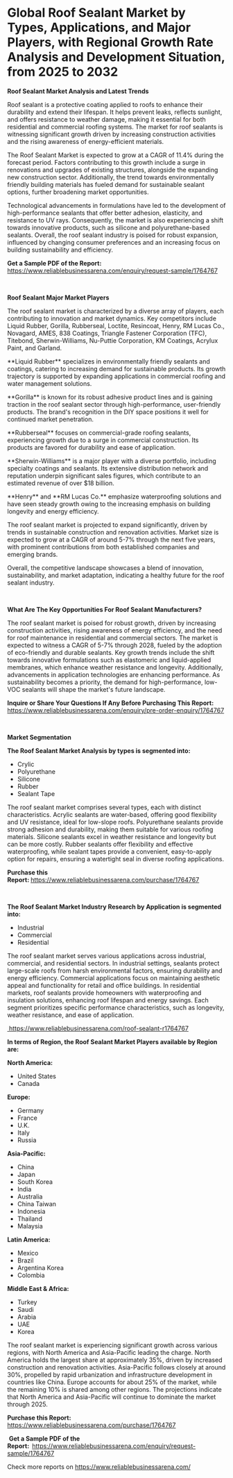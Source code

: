 <p><h1>Global Roof Sealant Market by Types, Applications, and Major Players, with Regional Growth Rate Analysis and Development Situation, from 2025 to 2032</h1></p><p><strong>Roof Sealant Market Analysis and Latest Trends</strong></p>
<p><p>Roof sealant is a protective coating applied to roofs to enhance their durability and extend their lifespan. It helps prevent leaks, reflects sunlight, and offers resistance to weather damage, making it essential for both residential and commercial roofing systems. The market for roof sealants is witnessing significant growth driven by increasing construction activities and the rising awareness of energy-efficient materials.</p><p>The Roof Sealant Market is expected to grow at a CAGR of 11.4% during the forecast period. Factors contributing to this growth include a surge in renovations and upgrades of existing structures, alongside the expanding new construction sector. Additionally, the trend towards environmentally friendly building materials has fueled demand for sustainable sealant options, further broadening market opportunities.</p><p>Technological advancements in formulations have led to the development of high-performance sealants that offer better adhesion, elasticity, and resistance to UV rays. Consequently, the market is also experiencing a shift towards innovative products, such as silicone and polyurethane-based sealants. Overall, the roof sealant industry is poised for robust expansion, influenced by changing consumer preferences and an increasing focus on building sustainability and efficiency.</p></p>
<p><strong>Get a Sample PDF of the Report:&nbsp;</strong> <a href="https://www.reliablebusinessarena.com/enquiry/request-sample/1764767?utm_campaign=1891&utm_medium=2&utm_source=Github&utm_content=ia&utm_term=30012025&utm_id=roof-sealant">https://www.reliablebusinessarena.com/enquiry/request-sample/1764767</a></p>
<p>&nbsp;</p>
<p><strong>Roof Sealant Major Market Players</strong></p>
<p><p>The roof sealant market is characterized by a diverse array of players, each contributing to innovation and market dynamics. Key competitors include Liquid Rubber, Gorilla, Rubberseal, Loctite, Resincoat, Henry, RM Lucas Co., Novagard, AMES, 838 Coatings, Triangle Fastener Corporation (TFC), Titebond, Sherwin-Williams, Nu-Puttie Corporation, KM Coatings, Acrylux Paint, and Garland.</p><p>**Liquid Rubber** specializes in environmentally friendly sealants and coatings, catering to increasing demand for sustainable products. Its growth trajectory is supported by expanding applications in commercial roofing and water management solutions.</p><p>**Gorilla** is known for its robust adhesive product lines and is gaining traction in the roof sealant sector through high-performance, user-friendly products. The brand's recognition in the DIY space positions it well for continued market penetration.</p><p>**Rubberseal** focuses on commercial-grade roofing sealants, experiencing growth due to a surge in commercial construction. Its products are favored for durability and ease of application.</p><p>**Sherwin-Williams** is a major player with a diverse portfolio, including specialty coatings and sealants. Its extensive distribution network and reputation underpin significant sales figures, which contribute to an estimated revenue of over $18 billion.</p><p>**Henry** and **RM Lucas Co.** emphasize waterproofing solutions and have seen steady growth owing to the increasing emphasis on building longevity and energy efficiency.</p><p>The roof sealant market is projected to expand significantly, driven by trends in sustainable construction and renovation activities. Market size is expected to grow at a CAGR of around 5-7% through the next five years, with prominent contributions from both established companies and emerging brands.</p><p>Overall, the competitive landscape showcases a blend of innovation, sustainability, and market adaptation, indicating a healthy future for the roof sealant industry.</p></p>
<p>&nbsp;</p>
<p><strong>What Are The Key Opportunities For Roof Sealant Manufacturers?</strong></p>
<p><p>The roof sealant market is poised for robust growth, driven by increasing construction activities, rising awareness of energy efficiency, and the need for roof maintenance in residential and commercial sectors. The market is expected to witness a CAGR of 5-7% through 2028, fueled by the adoption of eco-friendly and durable sealants. Key growth trends include the shift towards innovative formulations such as elastomeric and liquid-applied membranes, which enhance weather resistance and longevity. Additionally, advancements in application technologies are enhancing performance. As sustainability becomes a priority, the demand for high-performance, low-VOC sealants will shape the market's future landscape.</p></p>
<p><strong>Inquire or Share Your Questions If Any Before Purchasing This Report:</strong> <a href="https://www.reliablebusinessarena.com/enquiry/pre-order-enquiry/1764767?utm_campaign=1891&utm_medium=2&utm_source=Github&utm_content=ia&utm_term=30012025&utm_id=roof-sealant">https://www.reliablebusinessarena.com/enquiry/pre-order-enquiry/1764767</a></p>
<p>&nbsp;</p>
<p><strong>Market Segmentation</strong></p>
<p><strong>The Roof Sealant Market Analysis by types is segmented into:</strong></p>
<p><ul><li>Crylic</li><li>Polyurethane</li><li>Silicone</li><li>Rubber</li><li>Sealant Tape</li></ul></p>
<p><p>The roof sealant market comprises several types, each with distinct characteristics. Acrylic sealants are water-based, offering good flexibility and UV resistance, ideal for low-slope roofs. Polyurethane sealants provide strong adhesion and durability, making them suitable for various roofing materials. Silicone sealants excel in weather resistance and longevity but can be more costly. Rubber sealants offer flexibility and effective waterproofing, while sealant tapes provide a convenient, easy-to-apply option for repairs, ensuring a watertight seal in diverse roofing applications.</p></p>
<p><strong>Purchase this Report:&nbsp;</strong><a href="https://www.reliablebusinessarena.com/purchase/1764767?utm_campaign=1891&utm_medium=2&utm_source=Github&utm_content=ia&utm_term=30012025&utm_id=roof-sealant">https://www.reliablebusinessarena.com/purchase/1764767</a></p>
<p>&nbsp;</p>
<p><strong>The Roof Sealant Market Industry Research by Application is segmented into:</strong></p>
<p><ul><li>Industrial</li><li>Commercial</li><li>Residential</li></ul></p>
<p><p>The roof sealant market serves various applications across industrial, commercial, and residential sectors. In industrial settings, sealants protect large-scale roofs from harsh environmental factors, ensuring durability and energy efficiency. Commercial applications focus on maintaining aesthetic appeal and functionality for retail and office buildings. In residential markets, roof sealants provide homeowners with waterproofing and insulation solutions, enhancing roof lifespan and energy savings. Each segment prioritizes specific performance characteristics, such as longevity, weather resistance, and ease of application.</p></p>
<p><a href="https://www.reliablebusinessarena.com/roof-sealant-r1764767?utm_campaign=1891&utm_medium=2&utm_source=Github&utm_content=ia&utm_term=30012025&utm_id=roof-sealant">&nbsp;https://www.reliablebusinessarena.com/roof-sealant-r1764767</a></p>
<p><strong>In terms of Region, the Roof Sealant Market Players available by Region are:</strong></p>
<p>
    <p> <strong> North America: </strong>
        <ul>
            <li>United States</li>
            <li>Canada</li>
        </ul>
        </p> 
    <p> <strong> Europe: </strong>
        <ul>
            <li>Germany</li>
            <li>France</li>
            <li>U.K.</li>
            <li>Italy</li>
            <li>Russia</li>
        </ul>
        </p> 
    <p> <strong> Asia-Pacific: </strong>
        <ul>
            <li>China</li>
            <li>Japan</li>
            <li>South Korea</li>
            <li>India</li>
            <li>Australia</li>
            <li>China Taiwan</li>
            <li>Indonesia</li>
            <li>Thailand</li>
            <li>Malaysia</li>
        </ul>
        </p> 
    <p> <strong> Latin America: </strong>
        <ul>
            <li>Mexico</li>
            <li>Brazil</li>
            <li>Argentina Korea</li>
            <li>Colombia</li>
        </ul>
        </p> 
    <p> <strong> Middle East & Africa: </strong>
        <ul>
            <li>Turkey</li>
            <li>Saudi</li>
            <li>Arabia</li>
            <li>UAE</li>
            <li>Korea</li>
        </ul>
    </p>
    </p>
<p><p>The roof sealant market is experiencing significant growth across various regions, with North America and Asia-Pacific leading the charge. North America holds the largest share at approximately 35%, driven by increased construction and renovation activities. Asia-Pacific follows closely at around 30%, propelled by rapid urbanization and infrastructure development in countries like China. Europe accounts for about 25% of the market, while the remaining 10% is shared among other regions. The projections indicate that North America and Asia-Pacific will continue to dominate the market through 2025.</p></p>
<p><strong>Purchase this Report: </strong><a href="https://www.reliablebusinessarena.com/purchase/1764767?utm_campaign=1891&utm_medium=2&utm_source=Github&utm_content=ia&utm_term=30012025&utm_id=roof-sealant">https://www.reliablebusinessarena.com/purchase/1764767</a></p>
<p>&nbsp;<strong>Get a Sample PDF of the Report:&nbsp;&nbsp;</strong><a href="https://www.reliablebusinessarena.com/enquiry/request-sample/1764767?utm_campaign=1891&utm_medium=2&utm_source=Github&utm_content=ia&utm_term=30012025&utm_id=roof-sealant">https://www.reliablebusinessarena.com/enquiry/request-sample/1764767</a></p>
<p><strong></strong></p>
<p>Check more reports on <a href="https://www.reliablebusinessarena.com/?utm_campaign=1891&utm_medium=2&utm_source=Github&utm_content=ia&utm_term=30012025&utm_id=roof-sealant">https://www.reliablebusinessarena.com/</a></p>